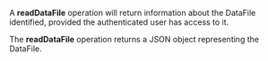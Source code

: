 A **readDataFile** operation will return information about the
DataFile identified, provided the authenticated user has access to it.

The **readDataFile** operation returns a JSON object representing the DataFile.
